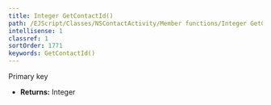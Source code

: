 ```yaml
---
title: Integer GetContactId()
path: /EJScript/Classes/NSContactActivity/Member functions/Integer GetContactId()
intellisense: 1
classref: 1
sortOrder: 1771
keywords: GetContactId()
---
```



Primary key



* **Returns:** Integer



